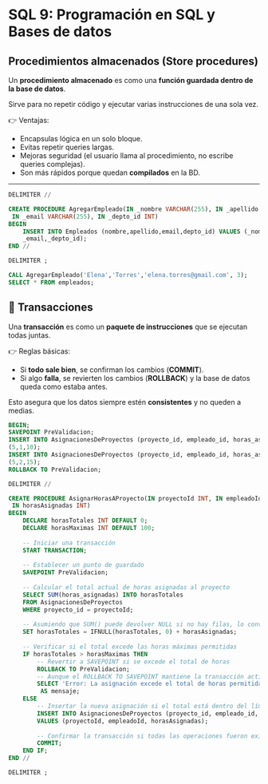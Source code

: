 # SQL 9: Programación en SQL y Bases de datos
## Procedimientos almacenados (Store procedures)

Un **procedimiento almacenado** es como una **función guardada dentro de la base de datos**.

Sirve para no repetir código y ejecutar varias instrucciones de una sola vez.

👉 Ventajas:

- Encapsulas lógica en un solo bloque.
- Evitas repetir queries largas.
- Mejoras seguridad (el usuario llama al procedimiento, no escribe queries complejas).
- Son más rápidos porque quedan **compilados** en la BD.

---

```sql
DELIMITER //

CREATE PROCEDURE AgregarEmpleado(IN _nombre VARCHAR(255), IN _apellido VARCHAR(255),
 IN _email VARCHAR(255), IN _depto_id INT)
BEGIN
    INSERT INTO Empleados (nombre,apellido,email,depto_id) VALUES (_nombre,_apellido,
    _email,_depto_id);
END //

DELIMITER ;

```

```sql
CALL AgregarEmpleado('Elena','Torres','elena.torres@gmail.com', 3);
SELECT * FROM empleados;
```

## 🔹 Transacciones

Una **transacción** es como un **paquete de instrucciones** que se ejecutan todas juntas.

👉 Reglas básicas:

- Si **todo sale bien**, se confirman los cambios (**COMMIT**).
- Si algo **falla**, se revierten los cambios (**ROLLBACK**) y la base de datos queda como estaba antes.

Esto asegura que los datos siempre estén **consistentes** y no queden a medias.

```sql
BEGIN;
SAVEPOINT PreValidacion;
INSERT INTO AsignacionesDeProyectos (proyecto_id, empleado_id, horas_asignadas) VALUES
(5,1,10);
INSERT INTO AsignacionesDeProyectos (proyecto_id, empleado_id, horas_asignadas) VALUES
(5,2,15);
ROLLBACK TO PreValidacion;
```

```sql
DELIMITER //

CREATE PROCEDURE AsignarHorasAProyecto(IN proyectoId INT, IN empleadoId INT,
 IN horasAsignadas INT)
BEGIN
    DECLARE horasTotales INT DEFAULT 0;
    DECLARE horasMaximas INT DEFAULT 100;
    
    -- Iniciar una transacción
    START TRANSACTION;
    
    -- Establecer un punto de guardado
    SAVEPOINT PreValidacion;
    
    -- Calcular el total actual de horas asignadas al proyecto
    SELECT SUM(horas_asignadas) INTO horasTotales 
    FROM AsignacionesDeProyectos 
    WHERE proyecto_id = proyectoId;
    
    -- Asumiendo que SUM() puede devolver NULL si no hay filas, lo convertimos a 0
    SET horasTotales = IFNULL(horasTotales, 0) + horasAsignadas;
    
    -- Verificar si el total excede las horas máximas permitidas
    IF horasTotales > horasMaximas THEN
        -- Revertir a SAVEPOINT si se excede el total de horas
        ROLLBACK TO PreValidacion;
        -- Aunque el ROLLBACK TO SAVEPOINT mantiene la transacción activa, decidimos terminar la operación con un mensaje de error.
        SELECT 'Error: La asignación excede el total de horas permitidas para el proyecto.'
         AS mensaje;
    ELSE
        -- Insertar la nueva asignación si el total está dentro del límite
        INSERT INTO AsignacionesDeProyectos (proyecto_id, empleado_id, horas_asignadas) 
        VALUES (proyectoId, empleadoId, horasAsignadas);
        
        -- Confirmar la transacción si todas las operaciones fueron exitosas
        COMMIT;
    END IF;
END //

DELIMITER ;
```
